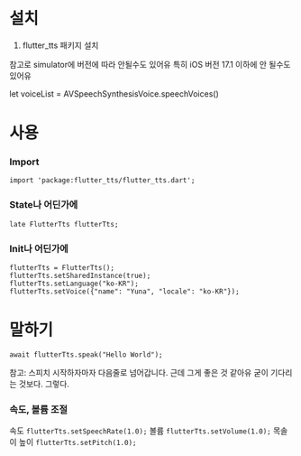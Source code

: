 # 설치

1. flutter_tts 패키지 설치

참고로 simulator에 버전에 따라 안될수도 있어유
특히 iOS 버전 17.1 이하에 안 될수도 있어유

let voiceList = AVSpeechSynthesisVoice.speechVoices()

# 사용

### Import

`import 'package:flutter_tts/flutter_tts.dart';`

### State나 어딘가에

`late FlutterTts flutterTts;`

### Init나 어딘가에

```
flutterTts = FlutterTts();
flutterTts.setSharedInstance(true);
flutterTts.setLanguage("ko-KR");
flutterTts.setVoice({"name": "Yuna", "locale": "ko-KR"});
```

# 말하기

`await flutterTts.speak("Hello World");`

참고: 스피치 시작하자마자 다음줄로 넘어갑니다. 근데 그게 좋은 것 같아유 굳이 기다리는 것보다. 그렇다.

### 속도, 볼륨 조절

속도
`flutterTts.setSpeechRate(1.0);`
볼륨
`flutterTts.setVolume(1.0);`
목솔이 높이
`flutterTts.setPitch(1.0);`
